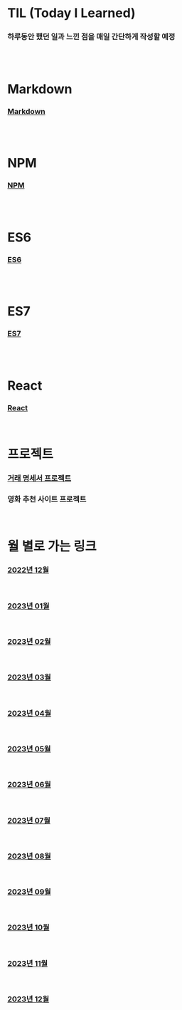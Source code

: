 # TIL (Today I Learned)

### 하루동안 했던 일과 느낀 점을 매일 간단하게 작성할 예정

<br />

<br />

# Markdown

### [Markdown](/Markdown/markdown.md)

<br />

<br />

# NPM

### [NPM](/npm/npm.md)

<br />

<br />

# ES6

### [ES6](/es6/ES6.md)

<br />

<br />

# ES7

### [ES7](/es7/ES7.md)

<br />

<br />

# React

### [React](/React/react.md)

<br />

# 프로젝트

### [거래 명세서 프로젝트](/Project-Folder/Specification-On-Transaction.md)

### 영화 추천 사이트 프로젝트

<br />

# 월 별로 가는 링크

### [2022년 12월](/DateLink/2022-12/22_12.md)

<br />

### [2023년 01월](/DateLink/2023-01/23_01.md)

<br />

### [2023년 02월](/DateLink/2023-02/23_02.md)

<br />

### [2023년 03월](/DateLink/2023-03/23_03.md)

<br />

### [2023년 04월](/DateLink/2023-04/23_04.md)

<br />

### [2023년 05월](/DateLink/2023-05/23_05.md)

<br />

### [2023년 06월](/DateLink/2023-06/23_06.md)

<br />

### [2023년 07월](/DateLink/2023-07/23_07.md)

<br />

### [2023년 08월](/DateLink/2023-08/23_08.md)

<br />

### [2023년 09월](/DateLink/2023-09/23_09.md)

<br />

### [2023년 10월](/DateLink/2023-10/23_10.md)

<br />

### [2023년 11월](/DateLink/2023-11/23_11.md)

<br />

### [2023년 12월](/DateLink/2023-12/23_12.md)
